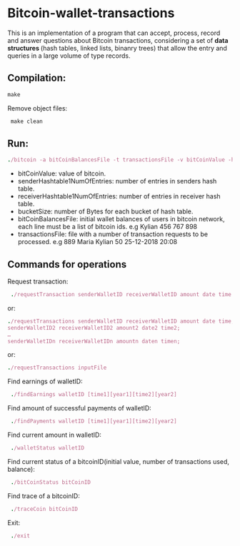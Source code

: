 # Bitcoin-wallet-transactions
This is an implementation of a program that can accept, process, record and answer questions about Bitcoin transactions, considering  a set of <b>data structures </b> (hash
tables, linked lists, binanry trees) that allow the entry and queries in a large volume of type records.

 ##  Compilation: 
  ``` Ruby
  make
```
Remove object files: 
 ``` Ruby
  make clean
```
 ##  Run:
  ``` Ruby
./bitcoin -a bitCoinBalancesFile -t transactionsFile -v bitCoinValue -h1 senderHashtableNumOfEntries -h2 receiverHashtableNumOfEntries -b bucketSize

```
- bitCoinValue: value of bitcoin.
- senderHashtable1NumOfEntries: number of entries in senders hash table.
- receiverHashtable1NumOfEntries: number of entries in receiver hash table.
- bucketSize: number of Bytes for each bucket of hash table.
- bitCoinBalancesFile: initial wallet balances of users in bitcoin network, each line must be a list of bitcoin ids. e.g Kylian 456 767 898
- transactionsFile: file with a number of transaction requests to be processed. e.g 889 Maria Kylian 50 25-12-2018 20:08

## Commands for operations
 Request transaction: 
 ``` Ruby
  ./requestTransaction senderWalletID receiverWalletID amount date time
```
or: 
 ``` Ruby
./requestTransactions senderWalletID receiverWalletID amount date time;
senderWalletID2 receiverWalletID2 amount2 date2 time2;
…
senderWalletIDn receiverWalletIDn amountn daten timen;
```
or: 
 ``` Ruby
 ./requestTransactions inputFile
```
 Find earnings of walletID:
 ``` Ruby
  ./findEarnings walletID [time1][year1][time2][year2]
```
Find amount of successful payments of walletID:
 ``` Ruby
  ./findPayments walletID [time1][year1][time2][year2]
```
Find current amount in walletID:
 ``` Ruby
  ./walletStatus walletID
```

Find current status of a bitcoinID(initial value, number of transactions used, balance):
 ``` Ruby
  ./bitCoinStatus bitCoinID
```
Find  trace of a bitcoinID:
 ``` Ruby
  ./traceCoin bitCoinID
```
Exit:
 ``` Ruby
  ./exit

```



